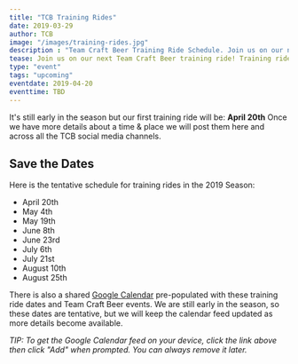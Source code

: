 ```yaml
---
title: "TCB Training Rides"
date: 2019-03-29
author: TCB
image: "/images/training-rides.jpg"
description : "Team Craft Beer Training Ride Schedule. Join us on our next training ride!"
tease: Join us on our next Team Craft Beer training ride! Training rides are open to everyone. You don't have to be part of our team but - fair notice - we may try to recruit you. 
type: "event"
tags: "upcoming" 
eventdate: 2019-04-20
eventtime: TBD
---
```


It's still early in the season but our first training ride will be: **April 20th**
Once we have more details about a time & place we will post them here and across all the TCB social media channels. 

## Save the Dates

Here is the tentative schedule for training rides in the 2019 Season: 

- April 20th
- May 4th
- May 19th
- June 8th 
- June 23rd
- July 6th
- July 21st
- August 10th
- August 25th

There is also a shared [Google Calendar][1] pre-populated with these training ride dates and Team Craft Beer events. We are still early in the season, so these dates are tentative, but we will keep the calendar feed updated as more details become available. 

*TIP: To get the Google Calendar feed on your device, click the link above then click "Add" when prompted. You can always remove it later.*

[1]: https://calendar.google.com/calendar?cid=c29pY281NjhuamtmM3VkYTRkcmF0YTgzODBAZ3JvdXAuY2FsZW5kYXIuZ29vZ2xlLmNvbQ